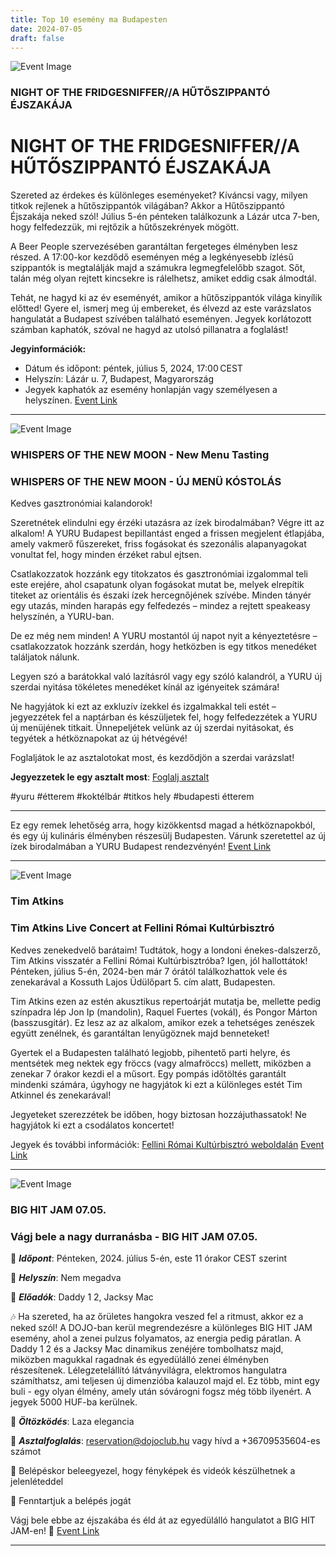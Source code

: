 ```yaml
---
title: Top 10 esemény ma Budapesten
date: 2024-07-05
draft: false
---
```


![Event Image](https://scontent-fra3-2.xx.fbcdn.net/v/t39.30808-6/449103283_122158201868200631_7137226783541880949_n.jpg?stp=dst-jpg_p960x960&_nc_cat=111&ccb=1-7&_nc_sid=75d36f&_nc_ohc=nU6eSOlz_LEQ7kNvgFIjna4&_nc_ht=scontent-fra3-2.xx&oh=00_AYAZfy7-4AH58XZW6rKLGVR1_q9D5KVEoQCY30SIsYgw3w&oe=668D35B9)

 ### NIGHT OF THE FRIDGESNIFFER//A HŰTŐSZIPPANTÓ ÉJSZAKÁJA

# NIGHT OF THE FRIDGESNIFFER//A HŰTŐSZIPPANTÓ ÉJSZAKÁJA

Szereted az érdekes és különleges eseményeket? Kíváncsi vagy, milyen titkok rejlenek a hűtőszippantók világában? Akkor a Hűtőszippantó Éjszakája neked szól! Július 5-én pénteken találkozunk a Lázár utca 7-ben, hogy felfedezzük, mi rejtőzik a hűtőszekrények mögött.

A Beer People szervezésében garantáltan fergeteges élményben lesz részed. A 17:00-kor kezdődő eseményen még a legkényesebb ízlésű szippantók is megtalálják majd a számukra legmegfelelőbb szagot. Sőt, talán még olyan rejtett kincsekre is rálelhetsz, amiket eddig csak álmodtál.

Tehát, ne hagyd ki az év eseményét, amikor a hűtőszippantók világa kinyílik előtted! Gyere el, ismerj meg új embereket, és élvezd az este varázslatos hangulatát a Budapest szívében található eseményen. Jegyek korlátozott számban kaphatók, szóval ne hagyd az utolsó pillanatra a foglalást!

**Jegyinformációk:**
- Dátum és időpont: péntek, július 5, 2024, 17:00 CEST
- Helyszín: Lázár u. 7, Budapest, Magyarország
- Jegyek kaphatók az esemény honlapján vagy személyesen a helyszínen.
[Event Link](https://facebook.com/events/519166483766691)

---
![Event Image](https://scontent-fra3-2.xx.fbcdn.net/v/t39.30808-6/449099993_122151336350235612_1214394054090711866_n.jpg?stp=dst-jpg_s960x960&_nc_cat=104&ccb=1-7&_nc_sid=75d36f&_nc_ohc=VYKgiaqBy70Q7kNvgFCCHUj&_nc_ht=scontent-fra3-2.xx&gid=ANNvVODlgWejZKQAHNma-nH&oh=00_AYCHGNhTr9CA04gFWH4VPgEffQVPZLb5uib05Fz0DVF2yw&oe=668D4F83)

 ### WHISPERS OF THE NEW MOON - New Menu Tasting

### WHISPERS OF THE NEW MOON - ÚJ MENÜ KÓSTOLÁS

Kedves gasztronómiai kalandorok!

Szeretnétek elindulni egy érzéki utazásra az ízek birodalmában? Végre itt az alkalom! A YURU Budapest bepillantást enged a frissen megjelent étlapjába, amely vakmerő fűszereket, friss fogásokat és szezonális alapanyagokat vonultat fel, hogy minden érzéket rabul ejtsen.

Csatlakozzatok hozzánk egy titokzatos és gasztronómiai izgalommal teli este erejére, ahol csapatunk olyan fogásokat mutat be, melyek elrepítik titeket az orientális és északi ízek hercegnőjének szívébe. Minden tányér egy utazás, minden harapás egy felfedezés – mindez a rejtett speakeasy helyszínén, a YURU-ban.

De ez még nem minden! A YURU mostantól új napot nyit a kényeztetésre – csatlakozzatok hozzánk szerdán, hogy hetközben is egy titkos menedéket találjatok nálunk.

Legyen szó a barátokkal való lazításról vagy egy szóló kalandról, a YURU új szerdai nyitása tökéletes menedéket kínál az igényeitek számára!

Ne hagyjátok ki ezt az exkluzív ízekkel és izgalmakkal teli estét – jegyezzétek fel a naptárban és készüljetek fel, hogy felfedezzétek a YURU új menüjének titkait. Ünnepeljétek velünk az új szerdai nyitásokat, és tegyétek a hétköznapokat az új hétvégévé!

Foglaljátok le az asztalotokat most, és kezdődjön a szerdai varázslat!

**Jegyezzetek le egy asztalt most**: [Foglalj asztalt](https://www.sevenrooms.com/reservations/dojoboutiqueclub)

#yuru #étterem #koktélbár #titkos hely #budapesti étterem

---

Ez egy remek lehetőség arra, hogy kizökkentsd magad a hétköznapokból, és egy új kulináris élményben részesülj Budapesten. Várunk szeretettel az új ízek birodalmában a YURU Budapest rendezvényén!
[Event Link](https://facebook.com/events/1526803778214924)

---
![Event Image](https://scontent-fra3-1.xx.fbcdn.net/v/t39.30808-6/449518429_900814675412691_5886952023673121946_n.jpg?stp=dst-jpg_s960x960&_nc_cat=105&ccb=1-7&_nc_sid=75d36f&_nc_ohc=y0DXY6k2-bkQ7kNvgEXc-NZ&_nc_ht=scontent-fra3-1.xx&oh=00_AYADCvExZOBsFWmNIG7wphNhnIcjkTaCkKWtGHnIO96_Uw&oe=668D37DB)

 ### Tim Atkins 

### Tim Atkins Live Concert at Fellini Római Kultúrbisztró

Kedves zenekedvelő barátaim! Tudtátok, hogy a londoni énekes-dalszerző, Tim Atkins visszatér a Fellini Római Kultúrbisztróba? Igen, jól hallottátok! Pénteken, július 5-én, 2024-ben már 7 órától találkozhattok vele és zenekarával a Kossuth Lajos Üdülőpart 5. cím alatt, Budapesten.

Tim Atkins ezen az estén akusztikus repertoárját mutatja be, mellette pedig színpadra lép Jon Ip (mandolin), Raquel Fuertes (vokál), és Pongor Márton (basszusgitár). Ez lesz az az alkalom, amikor ezek a tehetséges zenészek együtt zenélnek, és garantáltan lenyűgöznek majd benneteket!

Gyertek el a Budapesten található legjobb, pihentető parti helyre, és mentsétek meg nektek egy fröccs (vagy almafröccs) mellett, miközben a zenekar 7 órakor kezdi el a műsort. Egy pompás időtöltés garantált mindenki számára, úgyhogy ne hagyjátok ki ezt a különleges estét Tim Atkinnel és zenekarával!

Jegyeteket szerezzétek be időben, hogy biztosan hozzájuthassatok! Ne hagyjátok ki ezt a csodálatos koncertet!

Jegyek és további információk: [Fellini Római Kultúrbisztró weboldalán](https://felliniromai.hu)
[Event Link](https://facebook.com/events/1173363247191125)

---
![Event Image](https://scontent-fra3-1.xx.fbcdn.net/v/t39.30808-6/449688520_1004809671348293_4337890410636171916_n.jpg?stp=dst-jpg_p180x540&_nc_cat=105&ccb=1-7&_nc_sid=75d36f&_nc_ohc=iMHAq-RlzwEQ7kNvgEXK8Lv&_nc_ht=scontent-fra3-1.xx&oh=00_AYB9EwYktTdB5oKM1wQkS4sgreim_kz4NbTcSeYwXlenUg&oe=668D3CD3)

 ### BIG HIT JAM 07.05.

### Vágj bele a nagy durranásba - BIG HIT JAM 07.05.

📅 ***Időpont***: Pénteken, 2024. július 5-én, este 11 órakor CEST szerint

📍 ***Helyszín***: Nem megadva

🎤 ***Előadók***: Daddy 1 2, Jacksy Mac

🎶 Ha szereted, ha az őrületes hangokra veszed fel a ritmust, akkor ez a neked szól! A DOJO-ban kerül megrendezésre a különleges BIG HIT JAM esemény, ahol a zenei pulzus folyamatos, az energia pedig páratlan. A Daddy 1 2 és a Jacksy Mac dinamikus zenéjére tombolhatsz majd, miközben magukkal ragadnak és egyedülálló zenei élményben részesítenek. Lélegzetelállító látványvilágra, elektromos hangulatra számíthatsz, ami teljesen új dimenzióba kalauzol majd el. Ez több, mint egy buli - egy olyan élmény, amely után sóvárogni fogsz még több ilyenért. A jegyek 5000 HUF-ba kerülnek.

👗 ***Öltözködés***: Laza elegancia

💼 ***Asztalfoglalás***: reservation@dojoclub.hu vagy hívd a +36709535604-es számot

📸 Belépéskor beleegyezel, hogy fényképek és videók készülhetnek a jelenléteddel

🚪 Fenntartjuk a belépés jogát

Vágj bele ebbe az éjszakába és éld át az egyedülálló hangulatot a BIG HIT JAM-en! 🎉
[Event Link](https://facebook.com/events/7672094439512294)

---
